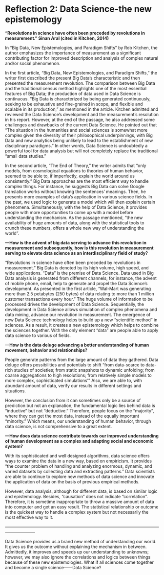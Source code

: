 # Reflection 2: Data Science-the new epistemology


**“Revolutions in science have often been preceded by revolutions in measurement.”
Sinan Aral (cited in Kitchen, 2014)**

In “Big Data, New Epistemologies, and Paradigm Shifts” by Rob Kitchen, the author emphasizes the importance of measurement as a significant contributing factor for improved description and analysis of complex natural and/or social phenomenon. 


In the first article, “Big Data, New Epistemologies, and Paradigm Shifts,” the writer first described the present Big Data’s characteristic and then presented the measurement revolution. The comparison between Big Data and the traditional census method highlights one of the most essential features of Big Data; the production of data used in Data Science is continuous. “Big Data is characterized by being generated continuously, seeking to be exhaustive and fine-grained in scope, and flexible and scalable in its production,” as mentioned in the article. Kitchen admitted and reviewed the Data Science’s development and the measurement’s resolution in his report. However, at the end of the passage, he also addressed some challenges and drawbacks of the current Data Science. He pointed out that “The situation in the humanities and social sciences is somewhat more complex given the diversity of their philosophical underpinnings, with Big Data and new analytics being unlikely to lead to the establishment of new disciplinary paradigms.”  In other words, Data Science is undoubtedly a powerful tool for data analysis but will not completely replace the traditional “small data studies.”

In the second article, “The End of Theory,” the writer admits that “only models, from cosmological equations to theories of human behavior, seemed to be able to, if imperfectly, explain the world around us consistently.” Big Data approaches are the most efficient way to handle complex things. For instance, he suggests Big Data can solve Google translation works without knowing the sentences’ meanings. Then, he presents more examples of data’s application in various science fields. In the past, we used logic to generate a model which will then explain certain phenomena. Simultaneously, with the help of Data Science, it provides people with more opportunities to come up with a model before understanding the mechanism. As the passage mentioned, “the new availability of huge amounts of data, along with the statistical tools to crunch these numbers, offers a whole new way of understanding the world”.

**—How is the advent of big data serving to advance this revolution in measurement and subsequently, how is this revolution in measurement serving to elevate data science as an interdisciplinary field of study?** 

“Revolutions in science have often been preceded by revolutions in measurement.” Big Data is denoted by its high volume, high speed, and wide applications. “Data” is the premise of Data Science. Data used in Big Data analysis is generated from different channels; for instance, the advent of mobile phone, email, help to generate and propel the Data Science’s development. As presented in the first article, “Wal-Mart was generating more than 2.5 petabytes (250 bytes) of data relating to more than 1 million customer transactions every hour.” The huge volume of information to be processed drives the development of Data Science. Sequentially, the development in Data Science allows simulation of complex phenomena and data mining, advance our revolution in measurement. The emergence of new Data Science technology helps to build up a new “scientific method” in sciences. As a result, it creates a new epistemology which helps to combine the sciences together. With the only element “data” are people able to apply data science to various of fields. 

**—How is the data deluge advancing a better understanding of human movement, behavior and relationships?**

People generate patterns from the large amount of data they gathered. Data deluge offers possibilities and potentials to shift “from data-scarce to data-rich studies of societies; from static snapshots to dynamic unfolding; from coarse aggregations to high resolutions; from relatively simple models to more complex, sophisticated simulations’” Also, we are able to, with abundant amount of data, verify our results in different settings and situations.

However, the conclusion from it can sometimes only be a source of prediction but not an explanation; the fundamental logic lies behind data is “inductive” but not “deductive.” Therefore, people focus on the “majority”, where they can get the most data, instead of the equally important “minority.” Which means, our understanding of human behavior, through data science, is not comprehensive to a great extent.

**—How does data science contribute towards our improved understanding of human development as a complex and adapting social and economic system?**

With its sophisticated and well designed algorithms, data science offers ways to examine the data in a new way, based on empiricism. It provides “the counter problem of handling and analyzing enormous, dynamic, and varied datasets by collecting data and extracting patterns.” Data scientists are able to continue to explore new methods of data science and innovate the application of data on the basis of previous empirical methods.

However, data analysis, although for different data, is based on similar logic and epistemology. Besides, “causation” does not indicate “correlation”. Therefore, it is sometime inappropriate to throw a massive amount of data into computer and get an easy result. The statistical relationship or outcome is the quickest way to handle a complex system but not necessarily the most effective way to it.

———————————————————————————————————————————

Data Science provides us a brand new method of understanding our world. It gives us the outcome without explaining the mechanism in between. Admittedly, it improves and speeds up our understanding to unknowns; however, we may also ignore the correlations and logics between things because of these new epistemologies. What if all sciences come together and become a single science——Data Science?
